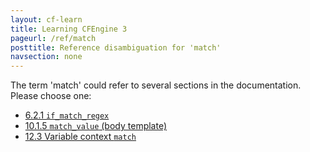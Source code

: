 ```yaml
---
layout: cf-learn
title: Learning CFEngine 3
pageurl: /ref/match
posttitle: Reference disambiguation for 'match'
navsection: none
---
```


The term 'match' could refer to several sections in the documentation. Please choose one:

- [6.2.1 <code>if_match_regex</code>](https://cfengine.com/manuals/cf3-Reference#if_match_regex-in-defaults)
- [10.1.5 <code>match_value</code> (body template)](https://cfengine.com/manuals/cf3-Reference#match_value-in-measurements)
- [12.3 Variable context <code>match</code>](https://cfengine.com/manuals/cf3-Reference#Variable-context-match)
